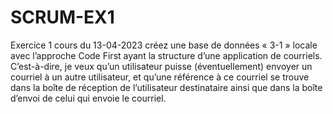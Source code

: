 # SCRUM-EX1
Exercice 1 cours du 13-04-2023
créez une base de données « 3-1 » locale avec l’approche Code First ayant la structure d’une application de courriels. C’est-à-dire, je veux qu’un utilisateur puisse (éventuellement) envoyer un courriel à un autre utilisateur, et qu’une référence à ce courriel se trouve dans la boîte de réception de l’utilisateur destinataire ainsi que dans la boîte d’envoi de celui qui envoie le courriel.
